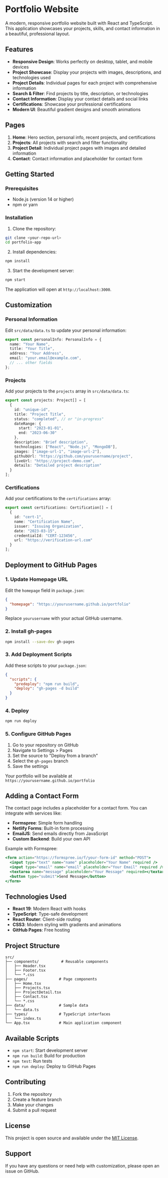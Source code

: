 # Portfolio Website

A modern, responsive portfolio website built with React and TypeScript. This application showcases your projects, skills, and contact information in a beautiful, professional layout.

## Features

- **Responsive Design**: Works perfectly on desktop, tablet, and mobile devices
- **Project Showcase**: Display your projects with images, descriptions, and technologies used
- **Project Details**: Individual pages for each project with comprehensive information
- **Search & Filter**: Find projects by title, description, or technologies
- **Contact Information**: Display your contact details and social links
- **Certifications**: Showcase your professional certifications
- **Modern UI**: Beautiful gradient designs and smooth animations

## Pages

1. **Home**: Hero section, personal info, recent projects, and certifications
2. **Projects**: All projects with search and filter functionality
3. **Project Detail**: Individual project pages with images and detailed information
4. **Contact**: Contact information and placeholder for contact form

## Getting Started

### Prerequisites

- Node.js (version 14 or higher)
- npm or yarn

### Installation

1. Clone the repository:
```bash
git clone <your-repo-url>
cd portfolio-app
```

2. Install dependencies:
```bash
npm install
```

3. Start the development server:
```bash
npm start
```

The application will open at `http://localhost:3000`.

## Customization

### Personal Information

Edit `src/data/data.ts` to update your personal information:

```typescript
export const personalInfo: PersonalInfo = {
  name: "Your Name",
  title: "Your Title",
  address: "Your Address",
  email: "your.email@example.com",
  // ... other fields
};
```

### Projects

Add your projects to the `projects` array in `src/data/data.ts`:

```typescript
export const projects: Project[] = [
  {
    id: "unique-id",
    title: "Project Title",
    status: "completed", // or "in-progress"
    dateRange: {
      start: "2023-01-01",
      end: "2023-06-30"
    },
    description: "Brief description",
    technologies: ["React", "Node.js", "MongoDB"],
    images: ["image-url-1", "image-url-2"],
    githubUrl: "https://github.com/yourusername/project",
    liveUrl: "https://project-demo.com",
    details: "Detailed project description"
  }
];
```

### Certifications

Add your certifications to the `certifications` array:

```typescript
export const certifications: Certification[] = [
  {
    id: "cert-1",
    name: "Certification Name",
    issuer: "Issuing Organization",
    date: "2023-03-15",
    credentialId: "CERT-123456",
    url: "https://verification-url.com"
  }
];
```

## Deployment to GitHub Pages

### 1. Update Homepage URL

Edit the `homepage` field in `package.json`:

```json
{
  "homepage": "https://yourusername.github.io/portfolio"
}
```

Replace `yourusername` with your actual GitHub username.

### 2. Install gh-pages

```bash
npm install --save-dev gh-pages
```

### 3. Add Deployment Scripts

Add these scripts to your `package.json`:

```json
{
  "scripts": {
    "predeploy": "npm run build",
    "deploy": "gh-pages -d build"
  }
}
```

### 4. Deploy

```bash
npm run deploy
```

### 5. Configure GitHub Pages

1. Go to your repository on GitHub
2. Navigate to Settings > Pages
3. Set the source to "Deploy from a branch"
4. Select the `gh-pages` branch
5. Save the settings

Your portfolio will be available at `https://yourusername.github.io/portfolio`

## Adding a Contact Form

The contact page includes a placeholder for a contact form. You can integrate with services like:

- **Formspree**: Simple form handling
- **Netlify Forms**: Built-in form processing
- **EmailJS**: Send emails directly from JavaScript
- **Custom Backend**: Build your own API

Example with Formspree:

```jsx
<form action="https://formspree.io/f/your-form-id" method="POST">
  <input type="text" name="name" placeholder="Your Name" required />
  <input type="email" name="email" placeholder="Your Email" required />
  <textarea name="message" placeholder="Your Message" required></textarea>
  <button type="submit">Send Message</button>
</form>
```

## Technologies Used

- **React 19**: Modern React with hooks
- **TypeScript**: Type-safe development
- **React Router**: Client-side routing
- **CSS3**: Modern styling with gradients and animations
- **GitHub Pages**: Free hosting

## Project Structure

```
src/
├── components/          # Reusable components
│   ├── Header.tsx
│   ├── Footer.tsx
│   └── *.css
├── pages/              # Page components
│   ├── Home.tsx
│   ├── Projects.tsx
│   ├── ProjectDetail.tsx
│   ├── Contact.tsx
│   └── *.css
├── data/               # Sample data
│   └── data.ts
├── types/              # TypeScript interfaces
│   └── index.ts
└── App.tsx             # Main application component
```

## Available Scripts

- `npm start`: Start development server
- `npm run build`: Build for production
- `npm test`: Run tests
- `npm run deploy`: Deploy to GitHub Pages

## Contributing

1. Fork the repository
2. Create a feature branch
3. Make your changes
4. Submit a pull request

## License

This project is open source and available under the [MIT License](LICENSE).

## Support

If you have any questions or need help with customization, please open an issue on GitHub.
